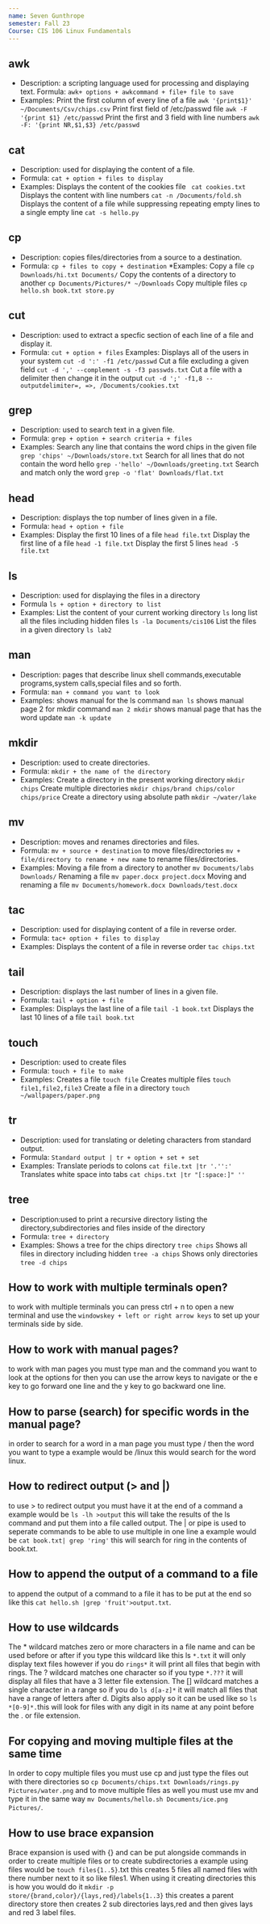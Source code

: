```yaml
---
name: Seven Gunthrope
semester: Fall 23
Course: CIS 106 Linux Fundamentals
---
```


## awk
* Description:
  a scripting language used for processing and displaying text.
Formula:
  `awk+ options + awkcommand + file+ file to save`
* Examples:
  Print the first column of every line of a file
  `awk '{print$1}' ~/Documents/Csv/chips.csv`
  Print first field of /etc/passwd file
  `awk -F '{print $1} /etc/passwd`
  Print the first and 3 field with line numbers
  `awk -F: '{print NR,$1,$3} /etc/passwd`
## cat
* Description:
used for displaying the content of a file.
* Formula:
`cat + option + files to display`
* Examples:
  Displays the content of the cookies file
 ` cat cookies.txt`
  Displays the content with line numbers 
  `cat -n /Documents/fold.sh`
  Displays the content of a file while suppressing repeating empty lines to a single empty line
  `cat -s hello.py`
## cp
* Description: copies files/directories from a source to a destination.
* Formula:
`cp + files to copy + destination`
*Examples:
Copy a file
`cp Downloads/hi.txt Documents/`
Copy the contents of a directory to another
`cp Documents/Pictures/* ~/Downloads`
Copy multiple files 
`cp hello.sh book.txt store.py`
## cut
* Description: used to extract a specfic section of each line of a file and display it.
* Formula:
`cut + option + files`
Examples:
Displays all of the users in your system
`cut -d ':' -f1 /etc/passwd`
Cut a file excluding a given field
`cut -d ',' --complement -s -f3 passwds.txt`
Cut a file with a delimiter then change it in the output
`cut -d ';' -f1,8 --outputdelimiter=, =>, /Documents/cookies.txt`
## grep
* Description: used to search text in a given file.
* Formula:
`grep + option + search criteria + files`
* Examples:
Search any line that contains the word chips in the given file
`grep 'chips' ~/Downloads/store.txt`
Search for all lines that do not contain the word hello
`grep -'hello' ~/Downloads/greeting.txt`
Search and match only the word
`grep -o 'flat' Downloads/flat.txt`
## head
* Description: displays the top number of lines given in a file.
* Formula:
`head + option + file`
* Examples:
Display the first 10 lines of a file
`head file.txt`
Display the first line of a file
`head -1 file.txt`
Display the first 5 lines
`head -5 file.txt`
## ls
* Description: used for displaying the files in a directory
* Formula
`ls + option + directory to list`
* Examples:
List the content of your current working directory
`ls`
long list all the files including hidden files
`ls -la Documents/cis106`
List the files in a given directory
`ls lab2`
## man
* Description: pages that describe linux shell commands,executable programs,system calls,special files and so forth.
* Formula:
`man + command you want to look`
* Examples:
shows manual for the ls command
`man ls`
shows manual page 2 for mkdir command
`man 2 mkdir`
shows manual page that has the word update
`man -k update`
## mkdir
* Description: used to create directories.
* Formula:
`mkdir + the name of the directory`
* Examples:
Create a directory in the present working directory
`mkdir chips`
Create multiple directories
`mkdir chips/brand chips/color chips/price`
Create a directory using absolute path
`mkdir ~/water/lake`
## mv
* Description: moves and renames directories and files.
* Formula:
`mv + source + destination` to move files/directories
`mv + file/directory to rename + new name` to rename files/directories.
* Examples:
Moving a file from a directory to another
`mv Documents/labs Downloads/`
Renaming a file
`mv paper.docx project.docx`
Moving and renaming a file
`mv Documents/homework.docx Downloads/test.docx`
## tac
* Description: used for displaying content of a file in reverse order.
* Formula:
`tac+ option + files to display`
* Examples:
Displays the content of a file in reverse order
`tac chips.txt`
## tail
* Description: displays the last number of lines in a given file.
* Formula:
`tail + option + file`
* Examples:
Displays the last line of a file
`tail -1 book.txt`
Displays the last 10 lines of a file
`tail book.txt`
## touch
* Description: used to create files
* Formula:
`touch + file to make`
* Examples:
Creates a file
`touch file`
Creates multiple files 
`touch file1,file2,file3`
Create a file in a directory
`touch ~/wallpapers/paper.png`
## tr
* Description: used for translating or deleting characters from standard output.
* Formula:
`Standard output | tr + option + set + set`
* Examples:
Translate periods to colons
`cat file.txt |tr '.'':'`
Translates white space into tabs
`cat chips.txt |tr "[:space:]" ''`
## tree
* Description:used to print a recursive directory listing the directory,subdirectories and files inside of the directory
* Formula:
`tree + directory`
* Examples:
Shows a tree for the chips directory
`tree chips`
Shows all files in directory including hidden 
`tree -a chips`
Shows only directories
`tree -d chips`
## How to work with multiple terminals open?
to work with multiple terminals you can press ctrl + n to open a new terminal and use the `windowskey + left or right arrow keys` to set up your terminals side by side.
## How to work with manual pages?
 to work with man pages you must type man and the command you want to look at the options for then you can use the arrow keys to navigate or the e key to go forward one line and the y key to go backward one line.
## How to parse (search) for specific words in the manual page?
in order to search for a word in a man page you must type / then the word you want to type a example would be /linux this would search for the word linux.
## How to redirect output (> and |)
to use > to redirect output you must have it at the end of a command a example would be `ls -lh >output` this will take the results of the ls command and put them into a file called output. The | or pipe is used to seperate commands to be able to use multiple in one line a example would be `cat book.txt| grep 'ring'` this will search for ring in the contents of book.txt.
## How to append the output of a command to a file
to append the output of a command to a file it has to be put at the end so like this `cat hello.sh |grep 'fruit'>output.txt`.
## How to use wildcards
The * wildcard matches zero or more characters in a file name and can be used before or after if you type this wildcard like this ls `*.txt` it will only display text files however if you do `rings*` it will print all files that begin with rings.
The ? wildcard matches one character so if you type `*.???` it will display all files that have a 3 letter file extension.
The [] wildcard matches a single character in a range so  if you do `ls d[a-z]*` it will match all files that have a range of letters after d. Digits also apply so it can be used like so `ls *[0-9]*.`this will look for files with any digit in its name at any point before the . or file extension.
## For copying and moving multiple files at the same time
In order to copy multiple files you must use cp and just type the files out with there directories so `cp Documents/chips.txt Downloads/rings.py Pictures/water.png` and to move multiple files as well you must use mv and type it in the same way `mv Documents/hello.sh Documents/ice.png Pictures/`.
## How to use brace expansion
Brace expansion is used with {} and can be put alongside commands in order to create multiple files or to create subdirectories a example using files would be `touch files{1..5}`.txt this creates 5 files all named files with there number next to it so like files1. When using it creating directories this is how you would do it `mkdir -p store/{brand,color}/{lays,red}/labels{1..3}` this creates a parent directory store then creates 2 sub directories lays,red and then gives lays and red 3 label files. 
